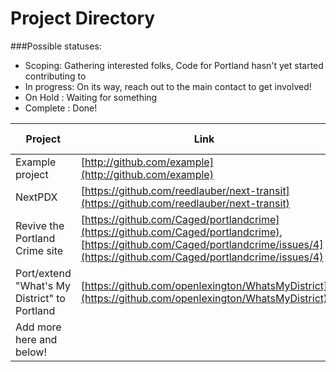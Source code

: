 Project Directory
=============

###Possible statuses:
* Scoping: Gathering interested folks, Code for Portland hasn't yet started contributing to
* In progress: On its way, reach out to the main contact to get involved!
* On Hold : Waiting for something
* Complete : Done!



| Project | Link | Main contact | Status |
| ------- | ---- | ------------ | ------ |
| Example project | [http://github.com/example](http://github.com/example) | [John Doe](mailto:johndoe@example.com) | In progress |
| NextPDX | [https://github.com/reedlauber/next-transit](https://github.com/reedlauber/next-transit) | [Reed Lauber](mailto:reedlauber@gmail.com) | In progress |
| Revive the Portland Crime site | [https://github.com/Caged/portlandcrime](https://github.com/Caged/portlandcrime), [https://github.com/Caged/portlandcrime/issues/4](https://github.com/Caged/portlandcrime/issues/4) | *Needs a project leader!* | Scoping |
| Port/extend "What's My District" to Portland | [https://github.com/openlexington/WhatsMyDistrict](https://github.com/openlexington/WhatsMyDistrict) | *Needs a project leader!* | Scoping |
| Add more here and below! |  |  |  |
